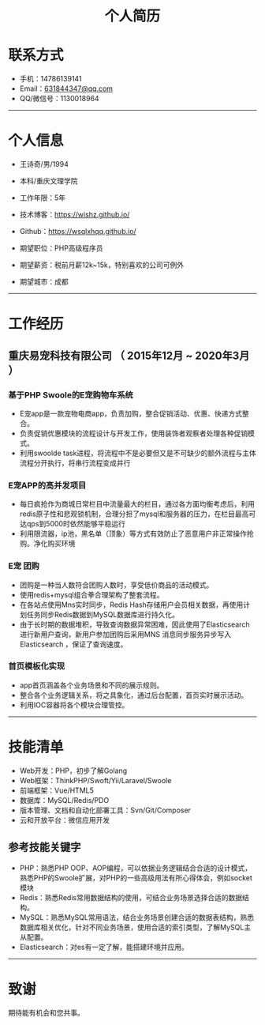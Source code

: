 # <center>个人简历</center>


# 联系方式

- 手机：14786139141 
- Email：631844347@qq.com 
- QQ/微信号：1130018964

---

# 个人信息

 - 王诗奇/男/1994 
 - 本科/重庆文理学院
 - 工作年限：5年
 - 技术博客：https://wishz.github.io/
 - Github：https://wsqlxhqq.github.io/

 - 期望职位：PHP高级程序员
 - 期望薪资：税前月薪12k~15k，特别喜欢的公司可例外
 - 期望城市：成都 

---

# 工作经历

## 重庆易宠科技有限公司 （ 2015年12月 ~ 2020年3月 ）

### 基于PHP Swoole的E宠购物车系统 

- E宠app是一款宠物电商app，负责加购，整合促销活动、优惠、快递方式整合。
- 负责促销优惠模块的流程设计与开发工作，使用装饰者观察者处理各种促销模式。
- 利用swoolde task进程，将流程中不是必要但又是不可缺少的额外流程与主体流程分开执行，将串行流程变成并行


### E宠APP的高并发项目
- 每日疯抢作为商城日常栏目中流量最大的栏目，通过各方面均衡考虑后，利用redis原子性和悲观锁机制，合理分担了mysql和服务器的压力，在栏目最高可达qps到5000时依然能够平稳运行
- 利用限流器，ip池，黑名单（顶象）等方式有效防止了恶意用户非正常操作抢购。净化购买环境


### E宠 团购
- 团购是一种当人数符合团购人数时，享受低价商品的活动模式。
- 使用redis+mysql组合拳合理架构了整套流程。
- 在各站点使用Mns实时同步，Redis Hash存储用户会员相关数据，再使用计划任务同步Redis数据到MySQL数据库进行持久化。
- 由于长时期的数据堆积，导致查询数据异常困难，因此使用了Elasticsearch 进行新用户查询，新用户参加团购后采用MNS 消息同步服务异步写入Elasticsearch ，保证了查询速度。


### 首页模板化实现
- app首页涵盖各个业务场景和不同的展示规则。
- 整合各个业务逻辑关系，将之具象化，通过后台配置，首页实时展示活动。
- 利用IOC容器将各个模块合理管控。
 
---

# 技能清单

- Web开发：PHP，初步了解Golang
- Web框架：ThinkPHP/Swoft/Yii/Laravel/Swoole
- 前端框架：Vue/HTML5
- 数据库：MySQL/Redis/PDO
- 版本管理、文档和自动化部署工具：Svn/Git/Composer
- 云和开放平台：微信应用开发

## 参考技能关键字

- PHP：熟悉PHP OOP、AOP编程，可以依据业务逻辑结合合适的设计模式，熟悉PHP的Swoole扩展，对PHP的一些高级用法有所心得体会，例如socket模块
- Redis：熟悉Redis常用数据结构的使用，可结合业务场景选择合适的数据结构。
- MySQL：熟悉MySQL常用语法，结合业务场景创建合适的数据表结构，熟悉数据库相关优化，针对不同业务场景，使用合适的索引类型，了解MySQL主从配置。
- Elasticsearch：对es有一定了解，能搭建环境并应用。

---

# 致谢
期待能有机会和您共事。